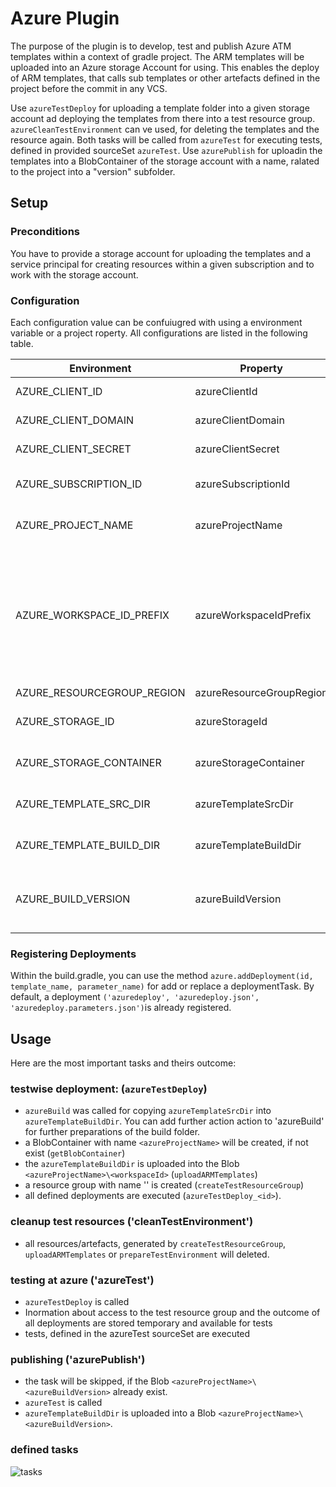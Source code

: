 Azure Plugin
============

The purpose of the plugin is to develop, test and publish Azure ATM templates within a context of gradle project. The ARM templates will be uploaded into an Azure storage Account for using. This enables the deploy of ARM templates, that calls sub templates or other artefacts defined in the project before the commit in any VCS.

Use `azureTestDeploy` for uploading a template folder into a given storage account ad deploying the templates from there into a test resource group. `azureCleanTestEnvironment` can ve used, for deleting the templates and the resource again. Both tasks will be called from `azureTest` for executing tests, defined in provided sourceSet `azureTest`. Use `azurePublish` for uploadin the templates into a BlobContainer of the storage account with a name, ralated to the project into a "version" subfolder.           

Setup
-----

### Preconditions

You have to provide a storage account for uploading the templates and a service principal for creating resources within a given subscription and to work with the storage account. 

### Configuration

Each configuration value can be confuiugred with using a environment variable or a project roperty. All configurations are listed in the following table.
  
| Environment                | Property                 | Default             | Description |
|----------------------------|--------------------------|---------------------|-------------|
| AZURE_CLIENT_ID            | azureClientId            |                     | Azure login data of an service principal |
| AZURE_CLIENT_DOMAIN        | azureClientDomain        |                     | Azure login data of an service principal |
| AZURE_CLIENT_SECRET        | azureClientSecret        |                     | Azure login data of an service principal |
| AZURE_SUBSCRIPTION_ID      | azureSubscriptionId      |                     | Azure subscription for creating the test Deploymnets  |
| AZURE_PROJECT_NAME         | azureProjectName         | project.getName()   | A valid domain name is recommended. |
| AZURE_WORKSPACE_ID_PREFIX  | azureWorkspaceIdPrefix   | test                | Used i.e for generating the test resourcegroup name. A generated `workspaceId` has the structure `<prefix>-<projectName>-<a random number>` and equal for the hold livecycle of the build directory.  |
| AZURE_RESOURCEGROUP_REGION | azureResourceGroupRegion | northeurope         |  |
| AZURE_STORAGE_ID           | azureStorageId           |                     | storage account for storing ARM templates. |
| AZURE_STORAGE_CONTAINER    | azureStorageContainer    | templates           | storage container for storing the ARM templates |
| AZURE_TEMPLATE_SRC_DIR     | azureTemplateSrcDir      | src/azure/templates | template source folder - relative to project.getRootDir() |
| AZURE_TEMPLATE_BUILD_DIR   | azureTemplateBuildDir      | azure/templates | template build folder - relativ to project.getBuildDir |
| AZURE_BUILD_VERSION        | azureBuildVersion        |  | Version string, used for publishing the arm templates into the storage account. |


### Registering Deployments

Within the build.gradle, you can use the method `azure.addDeployment(id, template_name, parameter_name)` for add or replace a deploymentTask. By default, a deployment `('azuredeploy', 'azuredeploy.json', 'azuredeploy.parameters.json')`is already registered.
 
Usage
-----

Here are the most important tasks and theirs outcome: 

### testwise deployment: (`azureTestDeploy`)

* `azureBuild` was called for copying `azureTemplateSrcDir` into `azureTemplateBuildDir`. You can add further action action to 'azureBuild' for further preparations of the build folder.
* a BlobContainer with name `<azureProjectName>` will be created, if not exist (`getBlobContainer`)  
* the `azureTemplateBuildDir` is uploaded into the Blob `<azureProjectName>\<workspaceId>` (`uploadARMTemplates`)    
* a resource group with name '<workspaceId>' is created (`createTestResourceGroup`)
* all defined deployments are executed (`azureTestDeploy_<id>`).

### cleanup test resources ('cleanTestEnvironment')

* all resources/artefacts, generated by `createTestResourceGroup`, `uploadARMTemplates` or `prepareTestEnvironment` will deleted.   

### testing at azure ('azureTest')

* `azureTestDeploy` is called
* Inormation about access to the test resource group and the outcome of all deployments are stored temporary and available for tests 
* tests, defined in the azureTest sourceSet are executed

### publishing ('azurePublish')

* the task will be skipped, if the Blob `<azureProjectName>\<azureBuildVersion>` already exist.
* `azureTest` is called
* `azureTemplateBuildDir` is uploaded into a Blob `<azureProjectName>\<azureBuildVersion>`. 

### defined tasks

![tasks](misc/tasks.gif)







